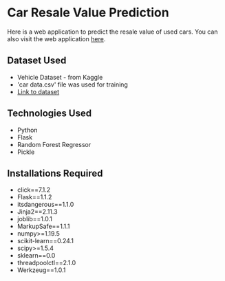 # Car Resale Value Prediction

Here is a web application to predict the resale value of used cars. You can also visit the web application [here](https://car-resale-value-prediction-rd.herokuapp.com/).

## Dataset Used
* Vehicle Dataset - from Kaggle
* 'car data.csv' file was used for training
* [Link to dataset](https://www.kaggle.com/nehalbirla/vehicle-dataset-from-cardekho)

## Technologies Used
* Python 
* Flask
* Random Forest Regressor 
* Pickle

## Installations Required
* click==7.1.2
* Flask==1.1.2
* itsdangerous==1.1.0
* Jinja2==2.11.3
* joblib==1.0.1
* MarkupSafe==1.1.1
* numpy>=1.19.5
* scikit-learn==0.24.1
* scipy>=1.5.4
* sklearn==0.0
* threadpoolctl==2.1.0
* Werkzeug==1.0.1